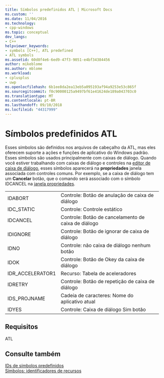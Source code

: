 ```yaml
---
title: Símbolos predefinidos ATL | Microsoft Docs
ms.custom: ''
ms.date: 11/04/2016
ms.technology:
- cpp-windows
ms.topic: conceptual
dev_langs:
- C++
helpviewer_keywords:
- symbols [C++], ATL predefined
- ATL symbols
ms.assetid: 60d8f4e6-6ed9-47f3-9051-e4bf34384456
author: mikeblome
ms.author: mblome
ms.workload:
- cplusplus
- uwp
ms.openlocfilehash: 6b1ee8da2ea13eb5a095193af94a9253e53c865f
ms.sourcegitcommit: f0c90000125a9497bf61e41624de189a043703c0
ms.translationtype: MT
ms.contentlocale: pt-BR
ms.lasthandoff: 09/10/2018
ms.locfileid: "44317999"
---
```

# <a name="atl-predefined-symbols"></a>Símbolos predefinidos ATL

Esses símbolos são definidos nos arquivos de cabeçalho da ATL, mas eles oferecem suporte a ações e funções de aplicativo do Windows padrão. Esses símbolos são usados principalmente com caixas de diálogo. Quando você estiver trabalhando com caixas de diálogo e controles na [editor de caixa de diálogo](../windows/dialog-editor.md), esses símbolos aparecerá na **propriedades** janela associada com controles comuns. Por exemplo, se a caixa de diálogo tem um **Cancelar** botão, que o comando será associado com o símbolo IDCANCEL na [janela propriedades](/visualstudio/ide/reference/properties-window).

|||
|-|-|
|IDABORT|Controle: Botão de anulação de caixa de diálogo|
|IDC_STATIC|Controle: Controle estático|
|IDCANCEL|Controle: Botão de cancelamento de caixa de diálogo|
|IDIGNORE|Controle: Botão de ignorar de caixa de diálogo|
|IDNO|Controle: não caixa de diálogo nenhum botão|
|IDOK|Controle: Botão de Okey da caixa de diálogo|
|IDR_ACCELERATOR1|Recurso: Tabela de aceleradores|
|IDRETRY|Controle: Botão de repetição de caixa de diálogo|
|IDS_PROJNAME|Cadeia de caracteres: Nome do aplicativo atual|
|IDYES|Controle: Caixa de diálogo Sim botão|

## <a name="requirements"></a>Requisitos

ATL

## <a name="see-also"></a>Consulte também

[IDs de símbolos predefinidos](../windows/predefined-symbol-ids.md)  
[Símbolos: identificadores de recursos](../windows/symbols-resource-identifiers.md)